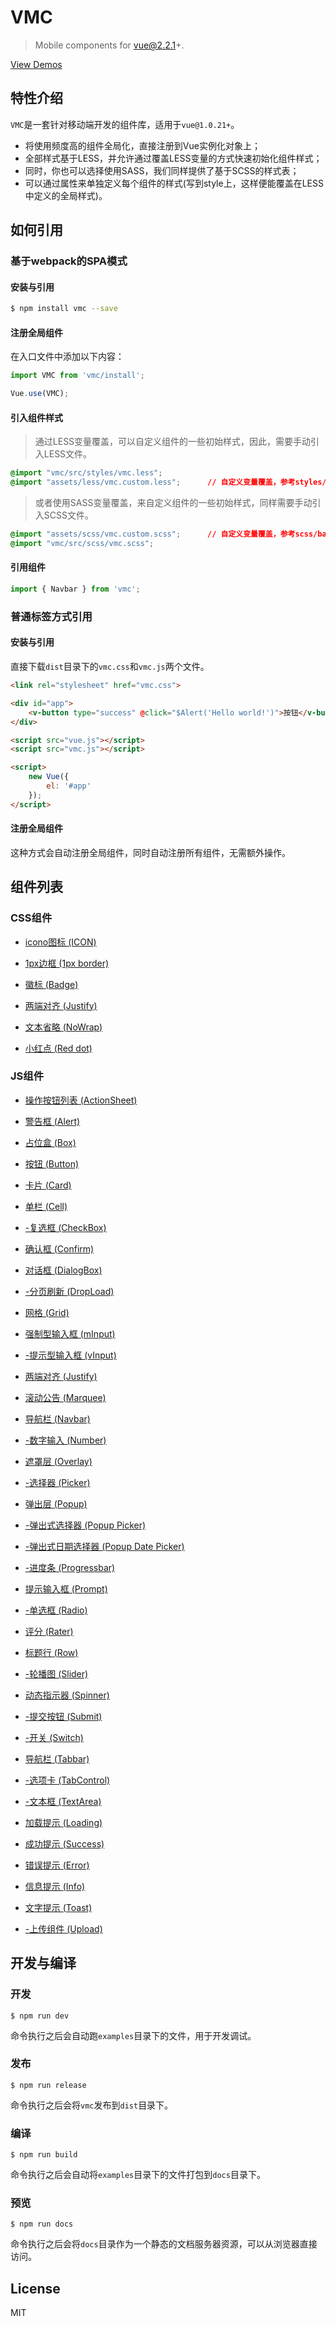 # VMC

> Mobile components for vue@2.2.1+.

[View Demos](https://spikef.github.io/vmc/)

## 特性介绍

`VMC`是一套针对移动端开发的组件库，适用于`vue@1.0.21+`。

+ 将使用频度高的组件全局化，直接注册到Vue实例化对象上；
+ 全部样式基于LESS，并允许通过覆盖LESS变量的方式快速初始化组件样式；
+ 同时，你也可以选择使用SASS，我们同样提供了基于SCSS的样式表；
+ 可以通过属性来单独定义每个组件的样式(写到style上，这样便能覆盖在LESS中定义的全局样式)。

## 如何引用

### 基于webpack的SPA模式

#### 安装与引用

```bash
$ npm install vmc --save
```

#### 注册全局组件

在入口文件中添加以下内容：

```javascript
import VMC from 'vmc/install';

Vue.use(VMC);
```

#### 引入组件样式

> 通过LESS变量覆盖，可以自定义组件的一些初始样式，因此，需要手动引入LESS文件。

```css
@import "vmc/src/styles/vmc.less";
@import "assets/less/vmc.custom.less";      // 自定义变量覆盖，参考styles/base/variable.less
```

> 或者使用SASS变量覆盖，来自定义组件的一些初始样式，同样需要手动引入SCSS文件。

```css
@import "assets/scss/vmc.custom.scss";      // 自定义变量覆盖，参考scss/base/variable.scss
@import "vmc/src/scss/vmc.scss";
```

#### 引用组件

```javascript
import { Navbar } from 'vmc';
```

### 普通标签方式引用

#### 安装与引用

直接下载`dist`目录下的`vmc.css`和`vmc.js`两个文件。

```html
<link rel="stylesheet" href="vmc.css">

<div id="app">
    <v-button type="success" @click="$Alert('Hello world!')">按钮</v-button>
</div>

<script src="vue.js"></script>
<script src="vmc.js"></script>

<script>
    new Vue({
        el: '#app'
    });
</script>
```

#### 注册全局组件

这种方式会自动注册全局组件，同时自动注册所有组件，无需额外操作。

## 组件列表

### CSS组件

* [icono图标 (ICON)](https://github.com/saeedalipoor/icono)

* [1px边框 (1px border)](./src/styles/util#1px-border)

* [徽标 (Badge)](./src/styles/util#badge)

* [两端对齐 (Justify)](./src/styles/util#justify)

* [文本省略 (NoWrap)](./src/styles/util#nowrap)

* [小红点 (Red dot)](./src/styles/util#red-dot)

### JS组件

* [操作按钮列表 (ActionSheet)](./src/components/actionsheet)

* [警告框 (Alert)](./src/components/alert)

* [占位盒 (Box)](./src/components/box)

* [按钮 (Button)](./src/components/button)

* [卡片 (Card)](./src/components/card)

* [单栏 (Cell)](./src/components/cell)

* [-复选框 (CheckBox)](./src/components/checkbox)

* [确认框 (Confirm)](./src/components/confirm)

* [对话框 (DialogBox)](./src/components/dialogbox)

* [-分页刷新 (DropLoad)](./src/components/dropload)

* [网格 (Grid)](./src/components/grid)

* [强制型输入框 (mInput)](./src/components/input#minput)

* [-提示型输入框 (vInput)](./src/components/input#vinput)

* [两端对齐 (Justify)](./src/components/justify)

* [滚动公告 (Marquee)](./src/components/marquee)

* [导航栏 (Navbar)](./src/components/navbar)

* [-数字输入 (Number)](./src/components/number)

* [遮罩层 (Overlay)](./src/components/overlay)

* [-选择器 (Picker)](./src/components/picker)

* [弹出层 (Popup)](./src/components/popup)

* [-弹出式选择器 (Popup Picker)](./src/components/popup-picker)

* [-弹出式日期选择器 (Popup Date Picker)](./src/components/popup-date-picker)

* [-进度条 (Progressbar)](./src/components/progressbar)

* [提示输入框 (Prompt)](./src/components/prompt)

* [-单选框 (Radio)](./src/components/radio)

* [评分 (Rater)](./src/components/rater)

* [标题行 (Row)](./src/components/row)

* [-轮播图 (Slider)](./src/components/slider)

* [动态指示器 (Spinner)](./src/components/spinner)

* [-提交按钮 (Submit)](./src/components/submit)

* [-开关 (Switch)](./src/components/switch)

* [导航栏 (Tabbar)](./src/components/tabbar)

* [-选项卡 (TabControl)](./src/components/tabcontrol)

* [-文本框 (TextArea)](./src/components/textarea)

* [加载提示 (Loading)](./src/components/toast#loading)

* [成功提示 (Success)](./src/components/toast#success)

* [错误提示 (Error)](./src/components/toast#error)

* [信息提示 (Info)](./src/components/toast#info)

* [文字提示 (Toast)](./src/components/toast#toast)

* [-上传组件 (Upload)](./src/components/upload)

## 开发与编译

### 开发

```
$ npm run dev
```

命令执行之后会自动跑`examples`目录下的文件，用于开发调试。

### 发布

```
$ npm run release
```

命令执行之后会将`vmc`发布到`dist`目录下。

### 编译

```
$ npm run build
```

命令执行之后会自动将`examples`目录下的文件打包到`docs`目录下。

### 预览

```
$ npm run docs
```

命令执行之后会将`docs`目录作为一个静态的文档服务器资源，可以从浏览器直接访问。

## License

MIT
